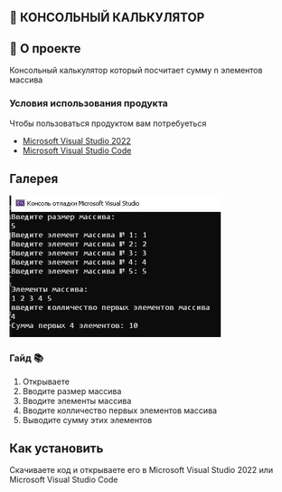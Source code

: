 ## 📖 КОНСОЛЬНЫЙ КАЛЬКУЛЯТОР 

## 🚀 О проекте

Консольный калькулятор который посчитает сумму n элементов массива

### Условия использования продукта 

Чтобы пользоваться продуктом вам потребуеться 
- [Microsoft Visual Studio 2022](https://visualstudio.microsoft.com/vs/)
- [Microsoft Visual Studio Code](https://code.visualstudio.com/)

## Галерея

![Л](https://github.com/Virus903/Numbers-Metods/blob/master/Console%20calculator.JPG)

### Гайд 📚

1. Открываете
2. Вводите размер массива
3. Вводите элементы массива
4. Вводите колличество первых элементов массива
5. Выводите сумму этих элементов

## Как установить

Скачиваете код и открываете его в Microsoft Visual Studio 2022 или Microsoft Visual Studio Code
